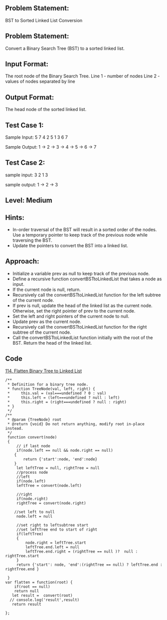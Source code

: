 ## Problem Statement:
BST to Sorted Linked List Conversion

## Problem Statement:
Convert a Binary Search Tree (BST) to a sorted linked list.


## Input Format:
The root node of the Binary Search Tree.
Line 1 - number of nodes
Line 2 - values of nodes separated by line

## Output Format:
The head node of the sorted linked list.

## Test Case 1:
Sample Input:
5
7
4
2
5
1
3
6
7

Sample Output:
1 -> 2 -> 3 -> 4 -> 5 -> 6 -> 7

## Test Case 2:
sample input: 
3
2
1
3

sample output:
1 -> 2 -> 3


## Level: Medium

## Hints:
- In-order traversal of the BST will result in a sorted order of the nodes.
Use a temporary pointer to keep track of the previous node while traversing the BST.
- Update the pointers to convert the BST into a linked list.

## Approach:
- Initialize a variable prev as null to keep track of the previous node.
- Define a recursive function convertBSTtoLinkedList that takes a node as input.
- If the current node is null, return.
- Recursively call the convertBSTtoLinkedList function for the left subtree of the current node.
- If prev is null, update the head of the linked list as the current node. Otherwise, set the right pointer of prev to the current node.
- Set the left and right pointers of the current node to null.
- Update prev as the current node.
- Recursively call the convertBSTtoLinkedList function for the right subtree of the current node.
- Call the convertBSTtoLinkedList function initially with the root of the BST.
Return the head of the linked list.

## Code
[114. Flatten Binary Tree to Linked List](https://leetcode.com/problems/flatten-binary-tree-to-linked-list/submissions/1000254929/)
```
/**
 * Definition for a binary tree node.
 * function TreeNode(val, left, right) {
 *     this.val = (val===undefined ? 0 : val)
 *     this.left = (left===undefined ? null : left)
 *     this.right = (right===undefined ? null : right)
 * }
 */
/**
 * @param {TreeNode} root
 * @return {void} Do not return anything, modify root in-place instead.
 */
 function convert(node)
 {
     // if last node
     if(node.left == null && node.right == null)
    {
        return {'start':node, 'end':node}
    }
     let leftTree = null, rightTree = null
     //process node
     //left
     if(node.left)
     leftTree = convert(node.left)

     //right
     if(node.right)
     rightTree = convert(node.right)
     
    //set left to null 
     node.left = null

     //set right to leftsubtree start
     //set leftTree end to start of right
     if(leftTree)
     {
         node.right = leftTree.start
         leftTree.end.left = null
         leftTree.end.right = (rightTree == null )?  null : rightTree.start 
     }
     return {'start': node, 'end':(rightTree == null) ? leftTree.end : rightTree.end }

 }
var flatten = function(root) {
    if(root == null)
    return null
   let result =  convert(root)
  // console.log('result',result)
   return result

};
```